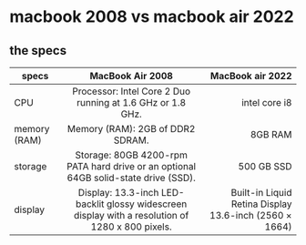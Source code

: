 # macbook 2008 vs macbook air 2022

## the specs

| specs        | MacBook Air 2008           | MacBook air 2022  |
| ------------- |:-------------:| -----:|
|  CPU    |   Processor: Intel Core 2 Duo running at 1.6 GHz or 1.8 GHz.    | intel core i8  |
|   memory (RAM)   |  Memory (RAM): 2GB of DDR2 SDRAM.     | 8GB RAM  |
|  storage    |  Storage: 80GB 4200-rpm PATA hard drive or an optional 64GB solid-state drive (SSD).     | 500 GB SSD |
|   display   | Display: 13.3-inch LED-backlit glossy widescreen display with a resolution of 1280 x 800 pixels.      |  Built-in Liquid Retina Display 13.6-inch (2560 × 1664) |
